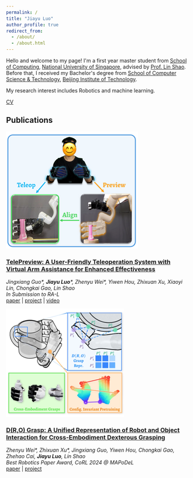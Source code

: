 ```yaml
---
permalink: /
title: "Jiayu Luo"
author_profile: true
redirect_from: 
  - /about/
  - /about.html
---
```


Hello and welcome to my page! I'm a first year master student from [School of Computing](https://www.comp.nus.edu.sg/), [National University of Singapore](https://nus.edu.sg/), advised by [Prof. Lin Shao](https://linsats.github.io/). Before that, I received my Bachelor's degree from [School of Computer Science & Technology](https://cs.bit.edu.cn/), [Beijing Institute of Technology](https://www.bit.edu.cn/).

My research interest includes Robotics and machine learning.

[CV](../assets/CV.pdf)

## Publications

![telepreview](../images/telepreview.png)
### [TelePreview: A User-Friendly Teleoperation System with Virtual Arm Assistance for Enhanced Effectiveness](https://telepreview.github.io/)
*Jingxiang Guo\*, __Jiayu Luo__\*, Zhenyu Wei\*, Yiwen Hou, Zhixuan Xu, Xiaoyi Lin, Chongkai Gao, Lin Shao*  
*In Submission to RA-L*  
[paper](https://telepreview.github.io/static/data/paper.pdf) | [project](https://telepreview.github.io/) | [video](https://www.youtube.com/watch?v=k6KpkKWzuqs&t=1s)

![dro](../images/dro.png)
### [D(R,O) Grasp: A Unified Representation of Robot and Object Interaction for Cross-Embodiment Dexterous Grasping](https://nus-lins-lab.github.io/drograspweb/)
*Zhenyu Wei\*, Zhixuan Xu\*, Jingxiang Guo, Yiwen Hou, Chongkai Gao, Zhehao Cai, __Jiayu Luo__, Lin Shao*  
*Best Robotics Paper Award, CoRL 2024 @ MAPoDeL*  
[paper](https://arxiv.org/abs/2410.01702) | [project](https://nus-lins-lab.github.io/drograspweb/)
